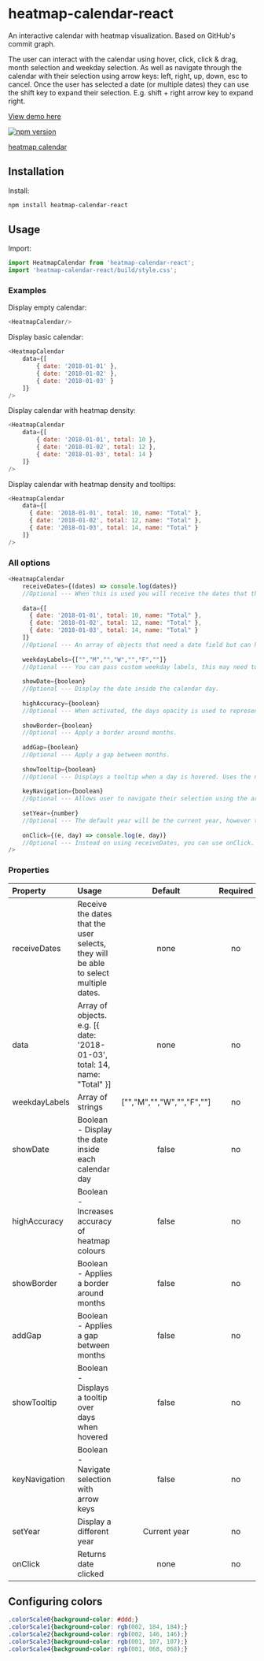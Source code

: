 # heatmap-calendar-react
An interactive calendar with heatmap visualization. Based on GitHub's commit graph.

The user can interact with the calendar using hover, click, click & drag, month selection and weekday selection. As well as navigate through the calendar with their selection using arrow keys: left, right, up, down, esc to cancel. Once the user has selected a date (or multiple dates) they can use the shift key to expand their selection. E.g. shift + right arrow key to expand right.

[View demo here](https://1qrrl2z9r3.codesandbox.io/)

[![npm version](https://badge.fury.io/js/heatmap-calendar-react.svg)](https://badge.fury.io/js/heatmap-calendar-react)

[heatmap calendar](https://github.com/willfretwell/heatmap-calendar-react/blob/master/images/heatmap.jpg)

## Installation

Install:

```bash
npm install heatmap-calendar-react
```

## Usage

Import:

```javascript
import HeatmapCalendar from 'heatmap-calendar-react';
import 'heatmap-calendar-react/build/style.css';
```

### Examples

Display empty calendar:

```javascript
<HeatmapCalendar/>
```

Display basic calendar:

```javascript
<HeatmapCalendar
    data={[
        { date: '2018-01-01' },
        { date: '2018-01-02' },
        { date: '2018-01-03' }
    ]}
/>
```

Display calendar with heatmap density:

```javascript
<HeatmapCalendar
    data={[
        { date: '2018-01-01', total: 10 },
        { date: '2018-01-02', total: 12 },
        { date: '2018-01-03', total: 14 }
    ]}
/>
```

Display calendar with heatmap density and tooltips:

```javascript
<HeatmapCalendar
    data={[
      { date: '2018-01-01', total: 10, name: "Total" },
      { date: '2018-01-02', total: 12, name: "Total" },
      { date: '2018-01-03', total: 14, name: "Total" }
    ]}
/>
```

### All options

```javascript
<HeatmapCalendar
    receiveDates={(dates) => console.log(dates)} 
    //Optional --- When this is used you will receive the dates that the user selects, they will be able to select multiple dates.
    
    data={[
      { date: '2018-01-01', total: 10, name: "Total" },
      { date: '2018-01-02', total: 12, name: "Total" },
      { date: '2018-01-03', total: 14, name: "Total" }
    ]} 
    //Optional --- An array of objects that need a date field but can have a total (which is used to show density for the date) as well as a name field which is used for the tooltip.
    
    weekdayLabels={["","M","","W","","F",""]} 
    //Optional --- You can pass custom weekday labels, this may need to be adjusted with css.
    
    showDate={boolean} 
    //Optional --- Display the date inside the calendar day.
    
    highAccuracy={boolean} 
    //Optional --- When activated, the days opacity is used to represent density as well as colour.
    
    showBorder={boolean} 
    //Optional --- Apply a border around months.
    
    addGap={boolean} 
    //Optional --- Apply a gap between months.
    
    showTooltip={boolean} 
    //Optional --- Displays a tooltip when a day is hovered. Uses the name field in the data object. 
    
    keyNavigation={boolean} 
    //Optional --- Allows user to navigate their selection using the arrows keys and close their selection using the escape key.
    
    setYear={number} 
    //Optional --- The default year will be the current year, however this can be changed by entering a numeric value e.g. 2010.
    
    onClick={(e, day) => console.log(e, day)} 
    //Optional --- Instead on using receiveDates, you can use onClick. This will only allow the user to make one selection at a time.
/>
```

### Properties

|Property        | Usage           | Default  | Required |
|:------------- |:-------------|:-----:|:-----:|
| receiveDates | Receive the dates that the user selects, they will be able to select multiple dates. | none | no |
| data | Array of objects. e.g. [{ date: '2018-01-03', total: 14, name: "Total" }] | none | no |
| weekdayLabels | Array of strings | ["","M","","W","","F",""] | no |
| showDate | Boolean - Display the date inside each calendar day | false | no |
| highAccuracy | Boolean - Increases accuracy of heatmap colours | false | no |
| showBorder | Boolean - Applies a border around months | false | no |
| addGap | Boolean - Applies a gap between months | false | no |
| showTooltip | Boolean - Displays a tooltip over days when hovered | false | no |
| keyNavigation | Boolean - Navigate selection with arrow keys | false | no |
| setYear | Display a different year | Current year | no |
| onClick | Returns date clicked | none | no |

## Configuring colors

```css
.colorScale0{background-color: #ddd;}
.colorScale1{background-color: rgb(002, 184, 184);}
.colorScale2{background-color: rgb(002, 146, 146);}
.colorScale3{background-color: rgb(001, 107, 107);}
.colorScale4{background-color: rgb(001, 068, 068);}
```
